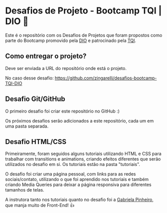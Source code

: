 # Desafios de Projeto - Bootcamp TQI | DIO 💯

Este é o repositório com os Desafios de Projetos que foram propostos como parte do Bootcamp promovido pela [DIO](https://www.dio.me) e patrocinado pela [TQI](https://www.tqi.com.br).

## Como entregar o projeto?
Deve ser enviada a URL do repositório onde está o projeto. 

No caso desse desafio: https://github.com/zingarelli/desafios-bootcamp-TQI-DIO

## Desafio Git/GitHub
O primeiro desafio foi criar este repositório no GitHub :)

Os próximos desafios serão adicionados a este repositório, cada um em uma pasta separada.

## Desafio HTML/CSS
Primeiramente, foram seguidos alguns tutoriais utilizando HTML e CSS para trabalhar com transitions e animations, criando efeitos diferentes que serão utilizados no desafio em si. Os tutoriais estão na pasta "tutoriais".

O desafio foi criar uma página pessoal, com links para as redes sociais/contato, utilizando o que foi aprendido nos tutoriais e também criando Media Queries para deixar a página responsiva para diferentes tamanhos de telas. 

A instrutora tanto nos tutoriais quanto no desafio foi a [Gabriela Pinheiro](https://www.linkedin.com/in/gabrielapinheiro129/), que manja muito de Front-End! 👍
